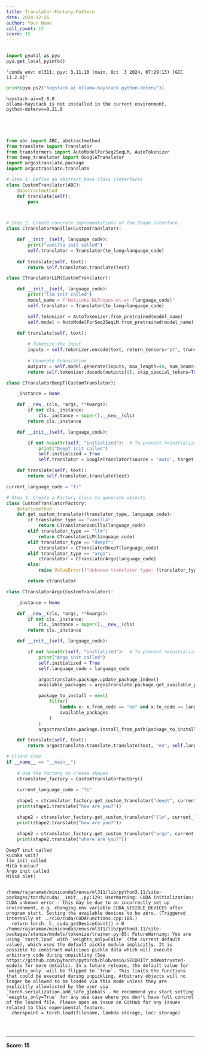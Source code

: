 ```yaml
---
title: Translator-Factory-Pattern
date: 2024-12-26
author: Your Name
cell_count: 17
score: 15
---
```


```python

```


```python
import pyutil as pyu
pyu.get_local_pyinfo()
```




    'conda env: ml311; pyv: 3.11.10 (main, Oct  3 2024, 07:29:13) [GCC 11.2.0]'




```python
print(pyu.ps2("haystack-ai ollama-haystack python-dotenv"))
```

    haystack-ai==2.8.0
    ollama-haystack is not installed in the current environment.
    python-dotenv==0.21.0
    



```python

```


```python

```


```python

```


```python

```


```python
from abc import ABC, abstractmethod
from translate import Translator
from transformers import AutoModelForSeq2SeqLM, AutoTokenizer
from deep_translator import GoogleTranslator
import argostranslate.package
import argostranslate.translate

# Step 1: Define an abstract base class (interface)
class CustomTranslator(ABC):
    @abstractmethod
    def translate(self):
        pass




```


```python
# Step 2: Create concrete implementations of the Shape interface
class CTranslatorVanilla(CustomTranslator):

    def __init__(self, language_code):
        print("vanilla init called")
        self.translator = Translator(to_lang=language_code)
        
    def translate(self, text):
        return self.translator.translate(text)
```


```python
class CTranslatorLLM(CustomTranslator):

    def __init__(self, language_code):
        print("llm init called")
        model_name = f"Helsinki-NLP/opus-mt-en-{language_code}"
        self.translator = Translator(to_lang=language_code)

        self.tokenizer = AutoTokenizer.from_pretrained(model_name)
        self.model = AutoModelForSeq2SeqLM.from_pretrained(model_name)
        
    def translate(self, text):

        # Tokenize the input
        inputs = self.tokenizer.encode(text, return_tensors="pt", truncation=True)
        
        # Generate translation
        outputs = self.model.generate(inputs, max_length=40, num_beams=4, early_stopping=True)
        return self.tokenizer.decode(outputs[0], skip_special_tokens=True)
```


```python
class CTranslatorDeepT(CustomTranslator):

    _instance = None

    def __new__(cls, *args, **kwargs):
        if not cls._instance:
            cls._instance = super().__new__(cls)
        return cls._instance

    def __init__(self, language_code):

        if not hasattr(self, "initialized"):  # To prevent reinitialization
            print("DeepT init called")
            self.initialized = True
            self.translator = GoogleTranslator(source = 'auto', target = language_code)

    def translate(self, text):
        return self.translator.translate(text)
```


```python
current_language_code = "fi"

# Step 3: Create a Factory class to generate objects
class CustomTranslatorFactory:
    @staticmethod
    def get_custom_translator(translator_type, language_code):
        if translator_type == "vanilla":
            return CTranslatorVanilla(language_code)
        elif translator_type == "llm":
            return CTranslatorLLM(language_code)
        elif translator_type == "deept":
            ctranslator = CTranslatorDeepT(language_code)
        elif translator_type == "argo":
            ctranslator = CTranslatorArgo(language_code)
        else:
            raise ValueError(f"Unknown translator type: {translator_type}")

        return ctranslator
```


```python
class CTranslatorArgo(CustomTranslator):

    _instance = None

    def __new__(cls, *args, **kwargs):
        if not cls._instance:
            cls._instance = super().__new__(cls)
        return cls._instance

    def __init__(self, language_code):

        if not hasattr(self, "initialized"):  # To prevent reinitialization
            print("Argo init called")
            self.initialized = True
            self.language_code = language_code

            argostranslate.package.update_package_index()
            available_packages = argostranslate.package.get_available_packages()

            package_to_install = next(
                filter(
                    lambda x: x.from_code == "en" and x.to_code == language_code,
                    available_packages
                )
            )
            argostranslate.package.install_from_path(package_to_install.download())

    def translate(self, text):
        return argostranslate.translate.translate(text, "en", self.language_code)
```


```python
# Client Code
if __name__ == "__main__":
    
    # Use the factory to create shapes
    ctranslator_factory = CustomTranslatorFactory()

    current_language_code = "fi"
    
    shape1 = ctranslator_factory.get_custom_translator("deept", current_language_code)
    print(shape1.translate("how are you?"))

    shape2 = ctranslator_factory.get_custom_translator("llm", current_language_code)
    print(shape2.translate("how are you?"))

    shape2 = ctranslator_factory.get_custom_translator("argo", current_language_code)
    print(shape2.translate("where are you?"))
```

    DeepT init called
    kuinka voit?
    llm init called
    Mitä kuuluu?
    Argo init called
    Missä olet?


    /home/rajaraman/miniconda3/envs/ml311/lib/python3.11/site-packages/torch/cuda/__init__.py:129: UserWarning: CUDA initialization: CUDA unknown error - this may be due to an incorrectly set up environment, e.g. changing env variable CUDA_VISIBLE_DEVICES after program start. Setting the available devices to be zero. (Triggered internally at ../c10/cuda/CUDAFunctions.cpp:108.)
      return torch._C._cuda_getDeviceCount() > 0
    /home/rajaraman/miniconda3/envs/ml311/lib/python3.11/site-packages/stanza/models/tokenize/trainer.py:85: FutureWarning: You are using `torch.load` with `weights_only=False` (the current default value), which uses the default pickle module implicitly. It is possible to construct malicious pickle data which will execute arbitrary code during unpickling (See https://github.com/pytorch/pytorch/blob/main/SECURITY.md#untrusted-models for more details). In a future release, the default value for `weights_only` will be flipped to `True`. This limits the functions that could be executed during unpickling. Arbitrary objects will no longer be allowed to be loaded via this mode unless they are explicitly allowlisted by the user via `torch.serialization.add_safe_globals`. We recommend you start setting `weights_only=True` for any use case where you don't have full control of the loaded file. Please open an issue on GitHub for any issues related to this experimental feature.
      checkpoint = torch.load(filename, lambda storage, loc: storage)



```python

```


```python

```


```python

```


---
**Score: 15**